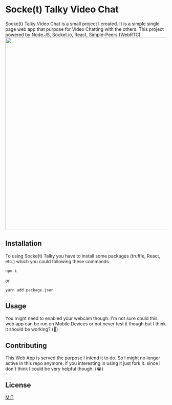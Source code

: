 # Socke(t) Talky Video Chat

Socke(t) Talky Video Chat is a small project I created. It is a simple single page web app that purpose for Video Chatting with the others. This project powered by Node.JS, Socket.io, React, Simple-Peers (WebRTC)
<img src="https://github.com/nonkung51/webrtc-video-chat/blob/master/screenshot/demo.png?raw=true" width="600">

## Installation

To using Socke(t) Talky you have to install some packages (truffle, React, etc.) which you could following these commands

```bash
npm i
```
or
```bash
yarn add package.json
```

## Usage
You might need to enabled your webcam though. I'm not sure could this web app can be run on Mobile Devices or not never test it though but I think it should be working? (🤔) 

## Contributing
This Web App is served the purpose I intend it to do. So I might no longer active in this repo anymore. if you interesting in using it just fork it. since I don't think I could be very helpful though. (😭)

## License
[MIT](https://choosealicense.com/licenses/mit/)
